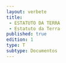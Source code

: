 ```yaml
---
layout: verbete
title:
 - ESTATUTO DA TERRA
 - Estatuto da Terra
published: true
edition: 1  
type: T
subtype: Documentos
---
```


